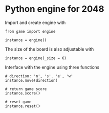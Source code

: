 # Python engine for 2048

Import and create engine with

```
from game import engine

instance = engine()
```

The size of the board is also adjustable with

```
instance = engine(_size = 6)
```

Interface with the engine using three functions
```
# direction: 'n', 's', 'e', 'w'
instance.move(direction)

# return game score
instance.score()

# reset game
instance.reset()
```
